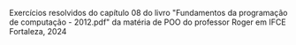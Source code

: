 Exercícios resolvidos do capítulo 08 do livro "Fundamentos da programação de computação - 2012.pdf" da matéria de POO do professor Roger em IFCE Fortaleza, 2024

